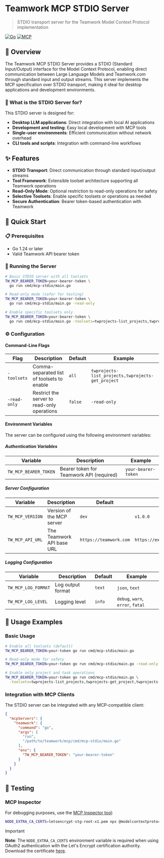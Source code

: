 # Teamwork MCP STDIO Server

> STDIO transport server for the Teamwork Model Context Protocol implementation

[![Go](https://img.shields.io/badge/Go-1.24.2-blue.svg)](https://golang.org/)
[![MCP](https://img.shields.io/badge/MCP-Compatible-green.svg)](https://modelcontextprotocol.io/)

## 📖 Overview

The Teamwork MCP STDIO Server provides a STDIO (Standard Input/Output) interface
for the Model Context Protocol, enabling direct communication between Large
Language Models and Teamwork.com through standard input and output streams. This
server implements the MCP specification over STDIO transport, making it ideal
for desktop applications and development environments.

### 🤖 What is the STDIO Server for?

This STDIO server is designed for:
- **Desktop LLM applications**: Direct integration with local AI applications
- **Development and testing**: Easy local development with MCP tools
- **Single-user environments**: Efficient communication without network overhead
- **CLI tools and scripts**: Integration with command-line workflows

## ✨ Features

- **STDIO Transport**: Direct communication through standard input/output streams
- **Tool Framework**: Extensible toolset architecture supporting all Teamwork operations
- **Read-Only Mode**: Optional restriction to read-only operations for safety
- **Selective Toolsets**: Enable specific toolsets or operations as needed
- **Secure Authentication**: Bearer token-based authentication with Teamwork

## 🚀 Quick Start

### 📋 Prerequisites

- Go 1.24 or later
- Valid Teamwork API bearer token

### 🏃 Running the Server

```bash
# Basic STDIO server with all toolsets
TW_MCP_BEARER_TOKEN=your-bearer-token \
  go run cmd/mcp-stdio/main.go

# Read-only mode (safer for testing)
TW_MCP_BEARER_TOKEN=your-bearer-token \
  go run cmd/mcp-stdio/main.go -read-only

# Enable specific toolsets only
TW_MCP_BEARER_TOKEN=your-bearer-token \
  go run cmd/mcp-stdio/main.go -toolsets=twprojects-list_projects,twprojects-get_project
```

### ⚙️ Configuration

#### Command-Line Flags

| Flag | Description | Default | Example |
|------|-------------|---------|---------|
| `-toolsets` | Comma-separated list of toolsets to enable | `all` | `twprojects-list_projects,twprojects-get_project` |
| `-read-only` | Restrict the server to read-only operations | `false` | `-read-only` |

#### Environment Variables

The server can be configured using the following environment variables:

##### Authentication Variables
| Variable | Description | Example |
|----------|-------------|---------|
| `TW_MCP_BEARER_TOKEN` | Bearer token for Teamwork API (required) | `your-bearer-token` |

##### Server Configuration
| Variable | Description | Default | Example |
|----------|-------------|---------|---------|
| `TW_MCP_VERSION` | Version of the MCP server | `dev` | `v1.0.0` |
| `TW_MCP_API_URL` | The Teamwork API base URL | `https://teamwork.com` | `https://example.teamwork.com` |

##### Logging Configuration
| Variable | Description | Default | Example |
|----------|-------------|---------|---------|
| `TW_MCP_LOG_FORMAT` | Log output format | `text` | `json`, `text` |
| `TW_MCP_LOG_LEVEL` | Logging level | `info` | `debug`, `warn`, `error`, `fatal` |

## 📝 Usage Examples

### Basic Usage

```bash
# Enable all toolsets (default)
TW_MCP_BEARER_TOKEN=your-token go run cmd/mcp-stdio/main.go

# Read-only mode for safety
TW_MCP_BEARER_TOKEN=your-token go run cmd/mcp-stdio/main.go -read-only

# Enable only project and task operations
TW_MCP_BEARER_TOKEN=your-token go run cmd/mcp-stdio/main.go \
  -toolsets=twprojects-list_projects,twprojects-get_project,twprojects-list_tasks
```

### Integration with MCP Clients

The STDIO server can be integrated with any MCP-compatible client:

```json
{
  "mcpServers": {
    "teamwork": {
      "command": "go",
      "args": [
        "run", 
        "/path/to/teamwork/mcp/cmd/mcp-stdio/main.go"
      ],
      "env": {
        "TW_MCP_BEARER_TOKEN": "your-bearer-token"
      }
    }
  }
}
```

## 🧪 Testing

### MCP Inspector

For debugging purposes, use the [MCP Inspector tool](https://github.com/modelcontextprotocol/inspector):

```bash
NODE_EXTRA_CA_CERTS=letsencrypt-stg-root-x1.pem npx @modelcontextprotocol/inspector node build/index.js
```

> [!IMPORTANT]
> **Note**: The `NODE_EXTRA_CA_CERTS` environment variable is required when
> using OAuth2 authentication with the Let's Encrypt certification authority.
> Download the certificate [here](https://letsencrypt.org/certs/staging/letsencrypt-stg-root-x1.pem).